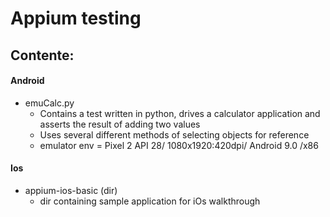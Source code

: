 # Appium testing


## Contente:

#### Android
   * emuCalc.py
      * Contains a test written in python, drives a calculator application and
        asserts the result of adding two values
      * Uses several different methods of selecting objects for reference
      * emulator env = Pixel 2 API 28/ 1080x1920:420dpi/ Android 9.0 /x86

#### Ios
   * appium-ios-basic (dir) 
      * dir containing sample application for iOs walkthrough 
